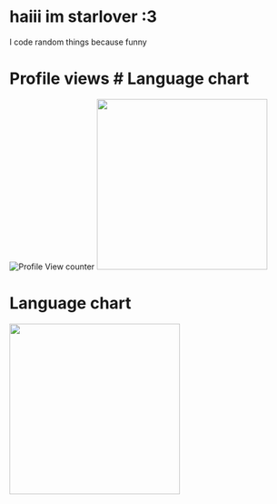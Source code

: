 # haiii im starlover :3

I code random things because funny

# Profile views                                                     # Language chart

![Profile View counter](https://komarev.com/ghpvc/?username=glitchtest51&color=ff0000&style=for-the-badge)                          <img width=300px src="https://github-readme-stats.vercel.app/api/top-langs/?username=Starlovermwah&layout=compact&theme=dark">


# Language chart

<img width=300px src="https://github-readme-stats.vercel.app/api/top-langs/?username=Starlovermwah&layout=compact&theme=dark">
